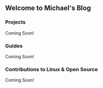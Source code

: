 ## Welcome to Michael's Blog



### Projects

Coming Soon!


### Guides


Coming Soon!



### Contributions to Linux & Open Source



Coming Soon!

